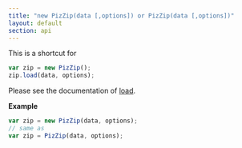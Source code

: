 ```yaml
---
title: "new PizZip(data [,options]) or PizZip(data [,options])"
layout: default
section: api
---
```


This is a shortcut for

```js
var zip = new PizZip();
zip.load(data, options);
```

Please see the documentation of [load]({{site.baseurl}}/documentation/api_pizzip/load.html).

**Example**

```js
var zip = new PizZip(data, options);
// same as
var zip = PizZip(data, options);
```
